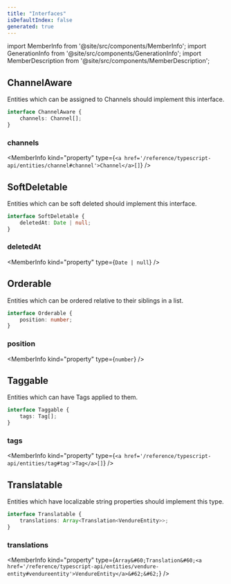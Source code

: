 ```yaml
---
title: "Interfaces"
isDefaultIndex: false
generated: true
---
```

<!-- This file was generated from the Vendure source. Do not modify. Instead, re-run the "docs:build" script -->
import MemberInfo from '@site/src/components/MemberInfo';
import GenerationInfo from '@site/src/components/GenerationInfo';
import MemberDescription from '@site/src/components/MemberDescription';


## ChannelAware

<GenerationInfo sourceFile="packages/core/src/common/types/common-types.ts" sourceLine="17" packageName="@bb-vendure/core" />

Entities which can be assigned to Channels should implement this interface.

```ts title="Signature"
interface ChannelAware {
    channels: Channel[];
}
```

<div className="members-wrapper">

### channels

<MemberInfo kind="property" type={`<a href='/reference/typescript-api/entities/channel#channel'>Channel</a>[]`}   />




</div>


## SoftDeletable

<GenerationInfo sourceFile="packages/core/src/common/types/common-types.ts" sourceLine="28" packageName="@bb-vendure/core" />

Entities which can be soft deleted should implement this interface.

```ts title="Signature"
interface SoftDeletable {
    deletedAt: Date | null;
}
```

<div className="members-wrapper">

### deletedAt

<MemberInfo kind="property" type={`Date | null`}   />




</div>


## Orderable

<GenerationInfo sourceFile="packages/core/src/common/types/common-types.ts" sourceLine="39" packageName="@bb-vendure/core" />

Entities which can be ordered relative to their siblings in a list.

```ts title="Signature"
interface Orderable {
    position: number;
}
```

<div className="members-wrapper">

### position

<MemberInfo kind="property" type={`number`}   />




</div>


## Taggable

<GenerationInfo sourceFile="packages/core/src/common/types/common-types.ts" sourceLine="50" packageName="@bb-vendure/core" />

Entities which can have Tags applied to them.

```ts title="Signature"
interface Taggable {
    tags: Tag[];
}
```

<div className="members-wrapper">

### tags

<MemberInfo kind="property" type={`<a href='/reference/typescript-api/entities/tag#tag'>Tag</a>[]`}   />




</div>


## Translatable

<GenerationInfo sourceFile="packages/core/src/common/types/locale-types.ts" sourceLine="29" packageName="@bb-vendure/core" />

Entities which have localizable string properties should implement this type.

```ts title="Signature"
interface Translatable {
    translations: Array<Translation<VendureEntity>>;
}
```

<div className="members-wrapper">

### translations

<MemberInfo kind="property" type={`Array&#60;Translation&#60;<a href='/reference/typescript-api/entities/vendure-entity#vendureentity'>VendureEntity</a>&#62;&#62;`}   />




</div>
